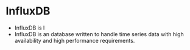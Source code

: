 # InfluxDB

* InfluxDB is I
* InfluxDB is an database written to handle time series data with high availability and high performance requirements.
